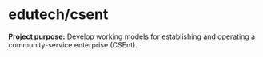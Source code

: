 # edutech/csent

__Project purpose:__ Develop working models for establishing and operating a community-service enterprise (CSEnt).
